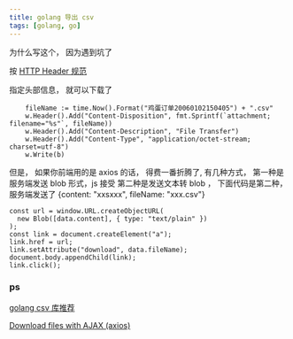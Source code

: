 ```yaml
---
title: golang 导出 csv
tags: [golang, go]
---
```


为什么写这个， 因为遇到坑了

按 [HTTP Header 规范](https://developer.mozilla.org/zh-CN/docs/Web/HTTP/Headers/Content-Disposition)

指定头部信息， 就可以下载了

```
	fileName := time.Now().Format("鸡蛋订单20060102150405") + ".csv"
	w.Header().Add("Content-Disposition", fmt.Sprintf(`attachment; filename="%s"`, fileName))
	w.Header().Add("Content-Description", "File Transfer")
	w.Header().Add("Content-Type", "application/octet-stream; charset=utf-8")
	w.Write(b)
```

但是， 如果你前端用的是 axios 的话， 得费一番折腾了, 有几种方式， 第一种是服务端发送 blob 形式，js 接受
第二种是发送文本转 blob ， 下面代码是第二种， 服务端发送了 {content: "xxsxxx", fileName: "xxx.csv"}

```
const url = window.URL.createObjectURL(
  new Blob([data.content], { type: "text/plain" })
);
const link = document.createElement("a");
link.href = url;
link.setAttribute("download", data.fileName);
document.body.appendChild(link);
link.click();

```

### ps

[golang csv 库推荐](https://github.com/jszwec/csvutil)

[Download files with AJAX (axios)](https://gist.github.com/javilobo8/097c30a233786be52070986d8cdb1743)
